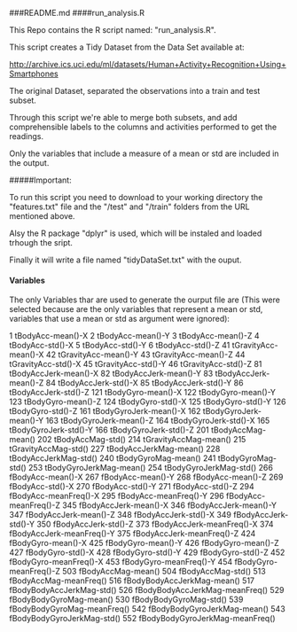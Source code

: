 ###README.md
####run_analysis.R

This Repo contains the R script named: "run_analysis.R".

This script creates a Tidy Dataset from the Data Set available at: 

http://archive.ics.uci.edu/ml/datasets/Human+Activity+Recognition+Using+Smartphones

The original Dataset, separated the observations into a train and test subset. 

Through this script we're able to merge both subsets, and add comprehensible labels to the columns and activities performed to get the readings. 

Only the variables that include a measure of a mean or std are included in the output. 

#####Important:

To run this script you need to download to your working directory the "features.txt" file and the "/test" and "/train" folders from the URL mentioned above. 

Alsy the R package "dplyr" is used, which will be instaled and loaded trhough the sript. 

Finally it will write a file named "tidyDataSet.txt" with the ouput. 

#### Variables

The only Variables thar are used to generate the ourput file are (This were selected because are the only variables that represent a mean or std, variables that use a mean or std as argument were ignored): 

1   tBodyAcc-mean()-X
2	tBodyAcc-mean()-Y
3	tBodyAcc-mean()-Z
4	tBodyAcc-std()-X
5	tBodyAcc-std()-Y
6	tBodyAcc-std()-Z
41	tGravityAcc-mean()-X
42	tGravityAcc-mean()-Y
43	tGravityAcc-mean()-Z
44	tGravityAcc-std()-X
45	tGravityAcc-std()-Y
46	tGravityAcc-std()-Z
81	tBodyAccJerk-mean()-X
82	tBodyAccJerk-mean()-Y
83	tBodyAccJerk-mean()-Z
84	tBodyAccJerk-std()-X
85	tBodyAccJerk-std()-Y
86	tBodyAccJerk-std()-Z
121	tBodyGyro-mean()-X
122	tBodyGyro-mean()-Y
123	tBodyGyro-mean()-Z
124	tBodyGyro-std()-X
125	tBodyGyro-std()-Y
126	tBodyGyro-std()-Z
161	tBodyGyroJerk-mean()-X
162	tBodyGyroJerk-mean()-Y
163	tBodyGyroJerk-mean()-Z
164	tBodyGyroJerk-std()-X
165	tBodyGyroJerk-std()-Y
166	tBodyGyroJerk-std()-Z
201	tBodyAccMag-mean()
202	tBodyAccMag-std()
214	tGravityAccMag-mean()
215	tGravityAccMag-std()
227	tBodyAccJerkMag-mean()
228	tBodyAccJerkMag-std()
240	tBodyGyroMag-mean()
241	tBodyGyroMag-std()
253	tBodyGyroJerkMag-mean()
254	tBodyGyroJerkMag-std()
266	fBodyAcc-mean()-X
267	fBodyAcc-mean()-Y
268	fBodyAcc-mean()-Z
269	fBodyAcc-std()-X
270	fBodyAcc-std()-Y
271	fBodyAcc-std()-Z
294	fBodyAcc-meanFreq()-X
295	fBodyAcc-meanFreq()-Y
296	fBodyAcc-meanFreq()-Z
345	fBodyAccJerk-mean()-X
346	fBodyAccJerk-mean()-Y
347	fBodyAccJerk-mean()-Z
348	fBodyAccJerk-std()-X
349	fBodyAccJerk-std()-Y
350	fBodyAccJerk-std()-Z
373	fBodyAccJerk-meanFreq()-X
374	fBodyAccJerk-meanFreq()-Y
375	fBodyAccJerk-meanFreq()-Z
424	fBodyGyro-mean()-X
425	fBodyGyro-mean()-Y
426	fBodyGyro-mean()-Z
427	fBodyGyro-std()-X
428	fBodyGyro-std()-Y
429	fBodyGyro-std()-Z
452	fBodyGyro-meanFreq()-X
453	fBodyGyro-meanFreq()-Y
454	fBodyGyro-meanFreq()-Z
503	fBodyAccMag-mean()
504	fBodyAccMag-std()
513	fBodyAccMag-meanFreq()
516	fBodyBodyAccJerkMag-mean()
517	fBodyBodyAccJerkMag-std()
526	fBodyBodyAccJerkMag-meanFreq()
529	fBodyBodyGyroMag-mean()
530	fBodyBodyGyroMag-std()
539	fBodyBodyGyroMag-meanFreq()
542	fBodyBodyGyroJerkMag-mean()
543	fBodyBodyGyroJerkMag-std()
552	fBodyBodyGyroJerkMag-meanFreq()
